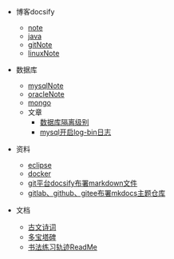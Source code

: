 - 博客docsify
  - [note](笔记/note.md)
  - [java](笔记/java.md)
  - [gitNote](笔记/gitNote.md)
  - [linuxNote](笔记/linuxNote-x.md)

- 数据库  
  - [mysqlNote](数据库/mysqlNote.md)
  - [oracleNote](数据库/oracleNote.md)
  - [mongo](数据库/mongo.md)
  - 文章
    - [数据库隔离级别](数据库/数据库隔离级别.md)
	- [mysql开启log-bin日志](数据库/mysql开启log-bin日志.md)

- 资料
  - [eclipse](资料/eclipse.md)
  - [docker](资料/docker.md)
  - [git平台docsify布署markdown文件](资料/git平台docsify布署markdown文件.md)
  - [gitlab、github、gitee布署mkdocs主题仓库](资料/gitlab、github、gitee布署mkdocs主题仓库.md)
	
- 文档
  - [古文诗词](文档/古文诗词.md)
  - [多宝塔碑](文档/多宝塔碑.md)
  - [书法练习轨迹ReadMe](文档/书法练习轨迹ReadMe.md)

